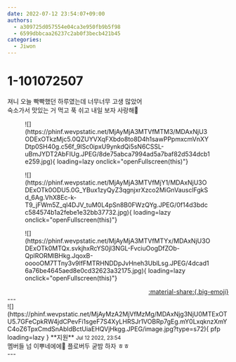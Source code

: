 ```yaml
---
date: 2022-07-12 23:54:07+09:00
authors:
  - a309725d057554e04ca3e950fb9b5f98
  - 6599dbbcaa26237c2ab0f3becb421b45
categories:
  - Jiwon
---
```


# 1-101072507

<div class="post-container" markdown="1">
<div class="content-container md-sidebar__scrollwrap" markdown="1">

져니 오늘 빡빡했던 하루였는데 너무너무 고생 많았어<br>숙소가서 맛있는 거 먹고 푹 쉬고 내일 보자 사랑해💙
<figure markdown="1">
![](https://phinf.wevpstatic.net/MjAyMjA3MTVfMTM3/MDAxNjU3ODExOTkzMjc5.0QZUYVXqFXbdo8to8D4h1sawPPpmxcmVnXYDtp0SH40g.c56f_9lSc0ipxU9ynkdQi5sN6CSSL-uBmJYDT2AbFIUg.JPEG/8de75abca7994ad5a7baf82d534dcb1e259.jpg){ loading=lazy onclick="openFullscreen(this)"}
</figure>

<figure markdown="1">
![](https://phinf.wevpstatic.net/MjAyMjA3MTVfMjY1/MDAxNjU3ODExOTk0ODU5.0G_YBux1zyQyZ3qgnjxrXzco2MiGnVausclFgkSd_6Ag.VhX8Ec-k-T9_jFWm5Z_ql4DJV_tuM0L4pSn8B0FWzQYg.JPEG/0f14d3bdcc584574b1a2febe1e32bb37732.jpg){ loading=lazy onclick="openFullscreen(this)"}
</figure>

<figure markdown="1">
![](https://phinf.wevpstatic.net/MjAyMjA3MTVfMTYx/MDAxNjU3ODExOTk0MTQx.svkjhxRcYS0jl3NGL-FvciuOogDfZOb-QplRORMlBHkg.JqoxB-ooooOM7TTny3v9lfFMTRHNDDpJvHneh3UblLsg.JPEG/4dcad16a76be4645aed8e0cd32623a32175.jpg){ loading=lazy onclick="openFullscreen(this)"}
</figure>


</div>
</div>

<div style="text-align: right;" markdown="1">
<a href="https://weverse.io/fromis9/fanpost/1-101072507" style="text-align: right;">:material-share:{.big-emoji}</a>
</div>
---

<div class="comments-container md-sidebar__scrollwrap" markdown="1">
<div class="comment" markdown="1">
<div class='id-container' markdown="1">
![](https://phinf.wevpstatic.net/MjAyMzA2MjVfMzMg/MDAxNjg3NjU0MTExOTU5.7GFeCpkRW4jdCPevFi1sgeF7S4XyLHRSJr1VOBRp7gEg.mY0LxqknzXmYC4oZ6TpxCmdSnAbldBctUiaEHQVjHkgg.JPEG/image.jpg?type=s72){ pfp loading=lazy }
**<span class="artist">지원</span>** <small>Jul 12 2022, 23:54</small><br>
</div>
<div class='comment-body' markdown="1">
멤버들 넘 이뿌네에에💜 플로버두 굳밤 하자 ㅎㅎ
</div>
</div>
</div>
---
